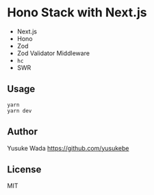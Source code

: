 # Hono Stack with Next.js

* Next.js
* Hono
* Zod
* Zod Validator Middleware
* `hc`
* SWR

## Usage

```
yarn
yarn dev
```

## Author

Yusuke Wada <https://github.com/yusukebe>

## License

MIT
